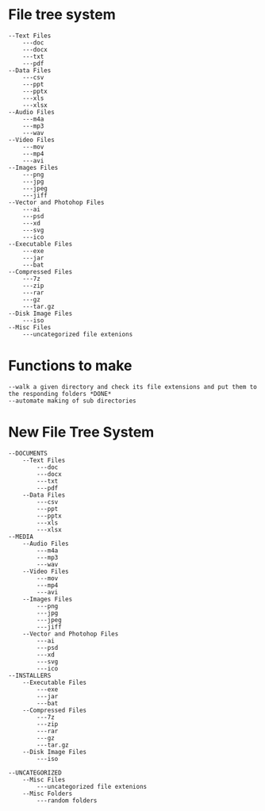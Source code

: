 # File tree system
    --Text Files
        ---doc
        ---docx
        ---txt
        ---pdf
    --Data Files
        ---csv
        ---ppt
        ---pptx
        ---xls
        ---xlsx
    --Audio Files
        ---m4a
        ---mp3
        ---wav
    --Video Files
        ---mov
        ---mp4
        ---avi
    --Images Files
        ---png
        ---jpg
        ---jpeg
        ---jiff
    --Vector and Photohop Files
        ---ai
        ---psd
        ---xd
        ---svg
        ---ico
    --Executable Files
        ---exe
        ---jar
        ---bat
    --Compressed Files
        ---7z
        ---zip
        ---rar
        ---gz
        ---tar.gz
    --Disk Image Files
        ---iso
    --Misc Files
        ---uncategorized file extenions
    
# Functions to make
    --walk a given directory and check its file extensions and put them to the responding folders *DONE*
    --automate making of sub directories

# New File Tree System
    --DOCUMENTS
        --Text Files
            ---doc
            ---docx
            ---txt
            ---pdf
        --Data Files
            ---csv
            ---ppt
            ---pptx
            ---xls
            ---xlsx
    --MEDIA
        --Audio Files
            ---m4a
            ---mp3
            ---wav
        --Video Files
            ---mov
            ---mp4
            ---avi
        --Images Files
            ---png
            ---jpg
            ---jpeg
            ---jiff
        --Vector and Photohop Files
            ---ai
            ---psd
            ---xd
            ---svg
            ---ico
    --INSTALLERS
        --Executable Files
            ---exe
            ---jar
            ---bat
        --Compressed Files
            ---7z
            ---zip
            ---rar
            ---gz
            ---tar.gz
        --Disk Image Files
            ---iso
   
    --UNCATEGORIZED
        --Misc Files
            ---uncategorized file extenions
        --Misc Folders
            ---random folders
